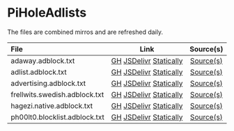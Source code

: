 # PiHoleAdlists

The files are combined mirros and are refreshed daily.

| File | Link | Source(s) |
| :------- | :------: | :-------: |
| adaway.adblock.txt | [GH](https://raw.githubusercontent.com/rtsfred3/Adlists/main/abp/adaway.adblock.txt) [JSDelivr](https://cdn.jsdelivr.net/gh/rtsfred3/Adlists@main/abp/adaway.adblock.txt) [Statically](https://cdn.statically.io/gh/rtsfred3/Adlists/main/abp/adaway.adblock.txt) | [Source(s)](https://raw.githubusercontent.com/AdAway/adaway.github.io/master/hosts.txt) |
| adlist.adblock.txt  | [GH](https://raw.githubusercontent.com/rtsfred3/Adlists/main/abp/adlist.adblock.txt) [JSDelivr](https://cdn.jsdelivr.net/gh/rtsfred3/Adlists@main/abp/adlist.adblock.txt) [Statically](https://cdn.statically.io/gh/rtsfred3/Adlists/main/abp/adlist.adblock.txt) | [Source(s)](https://gist.githubusercontent.com/rtsfred3/8553b13be1263ccd5c296f5eb512e6e9/raw/adlist.abp) |
| advertising.adblock.txt  | [GH](https://raw.githubusercontent.com/rtsfred3/Adlists/main/abp/advertising.adblock.txt) [JSDelivr](https://cdn.jsdelivr.net/gh/rtsfred3/Adlists@main/abp/advertising.adblock.txt) [Statically](https://cdn.statically.io/gh/rtsfred3/Adlists/main/abp/advertising.adblock.txt) | [Source(s)](https://gist.githubusercontent.com/rtsfred3/8553b13be1263ccd5c296f5eb512e6e9/raw/advertising.abp) |
| frellwits.swedish.adblock.txt  | [GH](https://raw.githubusercontent.com/rtsfred3/Adlists/main/abp/frellwits.swedish.adblock.txt) [JSDelivr](https://cdn.jsdelivr.net/gh/rtsfred3/Adlists@main/abp/frellwits.swedish.adblock.txt) [Statically](https://cdn.statically.io/gh/rtsfred3/Adlists/main/abp/adaway.adblock.txt) | [Source(s)](https://raw.githubusercontent.com/lassekongo83/Frellwits-filter-lists/master/Frellwits-Swedish-Hosts-File.txt) |
| hagezi.native.adblock.txt  | [GH](https://raw.githubusercontent.com/rtsfred3/Adlists/main/abp/hagezi.native.adblock.txt) [JSDelivr](https://cdn.jsdelivr.net/gh/rtsfred3/Adlists@main/abp/hagezi.native.adblock.txt) [Statically](https://cdn.statically.io/gh/rtsfred3/Adlists/main/abp/hagezi.native.adblock.txt) | [Source(s)](https://gist.githubusercontent.com/rtsfred3/8553b13be1263ccd5c296f5eb512e6e9/raw/hagezi.native.abp) |
| ph00lt0.blocklist.adblock.txt  | [GH](https://raw.githubusercontent.com/rtsfred3/Adlists/main/abp/ph00lt0.blocklist.adblock.txt) [JSDelivr](https://cdn.jsdelivr.net/gh/rtsfred3/Adlists@main/abp/ph00lt0.blocklist.adblock.txt) [Statically](https://cdn.statically.io/gh/rtsfred3/Adlists/main/abp/ph00lt0.blocklist.adblock.txt) | [Source(s)](https://raw.githubusercontent.com/ph00lt0/blocklist/master/hosts-blocklist.txt) |